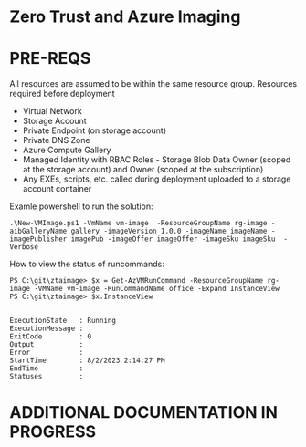 # Zero Trust and Azure Imaging

# PRE-REQS

All resources are assumed to be within the same resource group. Resources required before deployment
* Virtual Network
* Storage Account
* Private Endpoint (on storage account)
* Private DNS Zone
* Azure Compute Gallery
* Managed Identity with RBAC Roles - Storage Blob Data Owner (scoped at the storage account) and Owner (scoped at the subscription)
* Any EXEs, scripts, etc. called during deployment uploaded to a storage account container

Examle powershell to run the solution:
```
.\New-VMImage.ps1 -VmName vm-image  -ResourceGroupName rg-image -aibGalleryName gallery -imageVersion 1.0.0 -imageName imageName -imagePublisher imagePub -imageOffer imageOffer -imageSku imageSku  -Verbose
```

How to view the status of runcommands:
```
PS C:\git\ztaimage> $x = Get-AzVMRunCommand -ResourceGroupName rg-image -VMName vm-image -RunCommandName office -Expand InstanceView
PS C:\git\ztaimage> $x.InstanceView


ExecutionState   : Running
ExecutionMessage :
ExitCode         : 0
Output           :
Error            :
StartTime        : 8/2/2023 2:14:27 PM
EndTime          :
Statuses         :
```

# ADDITIONAL DOCUMENTATION IN PROGRESS
